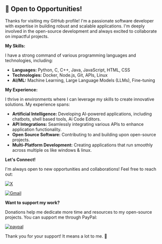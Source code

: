 ## 🚀 Open to Opportunities! 

Thanks for visiting my GitHub profile! I'm a passionate software developer with expertise in building robust and scalable applications. I'm deeply involved in the open-source development and always excited to collaborate on impactful projects.

**My Skills:**

I have a strong command of various programming languages and technologies, including:

* **Languages:** Python, C, C++, Java, JavaScript, HTML, CSS
* **Technologies:** Docker, Node.js, Git, APIs, Linux
* **AI/ML:** Machine Learning, Large Language Models (LLMs), Fine-tuning

**My Experience:**

I thrive in environments where I can leverage my skills to create innovative solutions. My experience spans:

* **Artificial Intelligence:** Developing AI-powered applications, including chatbots, shell based tools, Ai Code Editors.
* **API Integrations:** Seamlessly integrating various APIs to enhance application functionality.
* **Open Source Software:** Contributing to and building upon open-source projects.
* **Multi-Platform Development:** Creating applications that run smoothly across multiple os like windows & linux.

**Let's Connect!**

I'm always open to new opportunities and collaborations! Feel free to reach out:

[![X](https://img.shields.io/badge/X-%40er_dheeraj15-blue?style=flat-square&logo=X&logoColor=white)](https://x.com/er_dheeraj15)

[![Gmail](https://img.shields.io/badge/-Gmail-c14438?style=flat-square&logo=Gmail&logoColor=white&link=mailto:dheerajkukreja65@gmail.com)](mailto:dheerajkukreja65@gmail.com)


**Want to support my work?**

Donations help me dedicate more time and resources to my open-source projects. You can support me through PayPal:

[![paypal](https://www.paypalobjects.com/en_US/i/btn/btn_donateCC_LG.gif)](https://www.paypal.me/dheerajkukreja) 


Thank you for your support! It means a lot to me. 🙏 
